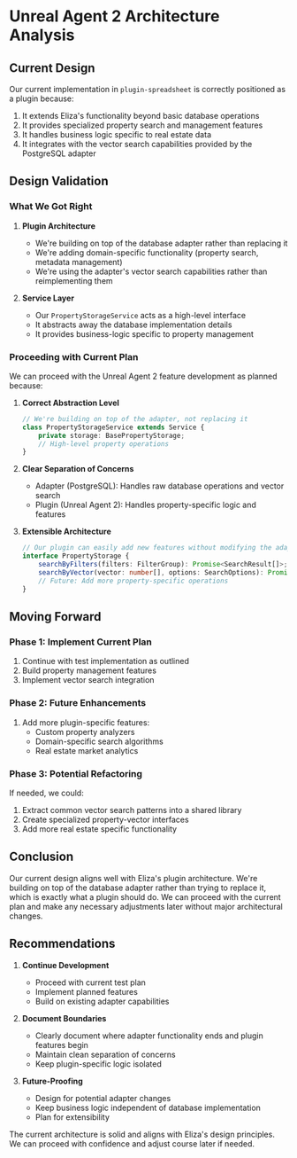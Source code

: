 # Unreal Agent 2 Architecture Analysis

## Current Design

Our current implementation in `plugin-spreadsheet` is correctly positioned as a plugin because:

1. It extends Eliza's functionality beyond basic database operations
2. It provides specialized property search and management features
3. It handles business logic specific to real estate data
4. It integrates with the vector search capabilities provided by the PostgreSQL adapter

## Design Validation

### What We Got Right
1. **Plugin Architecture**
   - We're building on top of the database adapter rather than replacing it
   - We're adding domain-specific functionality (property search, metadata management)
   - We're using the adapter's vector search capabilities rather than reimplementing them

2. **Service Layer**
   - Our `PropertyStorageService` acts as a high-level interface
   - It abstracts away the database implementation details
   - It provides business-logic specific to property management

### Proceeding with Current Plan

We can proceed with the Unreal Agent 2 feature development as planned because:

1. **Correct Abstraction Level**
   ```typescript
   // We're building on top of the adapter, not replacing it
   class PropertyStorageService extends Service {
       private storage: BasePropertyStorage;
       // High-level property operations
   }
   ```

2. **Clear Separation of Concerns**
   - Adapter (PostgreSQL): Handles raw database operations and vector search
   - Plugin (Unreal Agent 2): Handles property-specific logic and features

3. **Extensible Architecture**
   ```typescript
   // Our plugin can easily add new features without modifying the adapter
   interface PropertyStorage {
       searchByFilters(filters: FilterGroup): Promise<SearchResult[]>;
       searchByVector(vector: number[], options: SearchOptions): Promise<SearchResult[]>;
       // Future: Add more property-specific operations
   }
   ```

## Moving Forward

### Phase 1: Implement Current Plan
1. Continue with test implementation as outlined
2. Build property management features
3. Implement vector search integration

### Phase 2: Future Enhancements
1. Add more plugin-specific features:
   - Custom property analyzers
   - Domain-specific search algorithms
   - Real estate market analytics

### Phase 3: Potential Refactoring
If needed, we could:
1. Extract common vector search patterns into a shared library
2. Create specialized property-vector interfaces
3. Add more real estate specific functionality

## Conclusion

Our current design aligns well with Eliza's plugin architecture. We're building on top of the database adapter rather than trying to replace it, which is exactly what a plugin should do. We can proceed with the current plan and make any necessary adjustments later without major architectural changes.

## Recommendations

1. **Continue Development**
   - Proceed with current test plan
   - Implement planned features
   - Build on existing adapter capabilities

2. **Document Boundaries**
   - Clearly document where adapter functionality ends and plugin features begin
   - Maintain clean separation of concerns
   - Keep plugin-specific logic isolated

3. **Future-Proofing**
   - Design for potential adapter changes
   - Keep business logic independent of database implementation
   - Plan for extensibility

The current architecture is solid and aligns with Eliza's design principles. We can proceed with confidence and adjust course later if needed.
